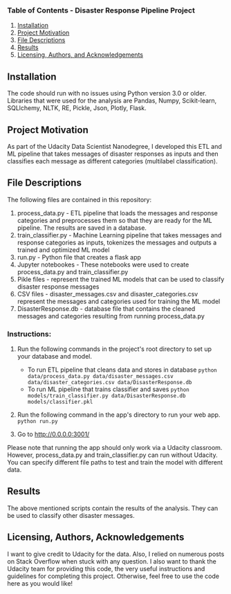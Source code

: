 ### Table of Contents - Disaster Response Pipeline Project

1. [Installation](#installation)
2. [Project Motivation](#motivation)
3. [File Descriptions](#files)
4. [Results](#results)
5. [Licensing, Authors, and Acknowledgements](#licensing)

## Installation <a name="installation"></a>

The code should run with no issues using Python version 3.0 or older.
Libraries that were used for the analysis are Pandas, Numpy, Scikit-learn, SQLlchemy, NLTK, RE, Pickle, Json, Plotly, Flask.


## Project Motivation<a name="motivation"></a>

As part of the Udacity Data Scientist Nanodegree, I developed this ETL and ML pipeline that takes messages of disaster responses as inputs and then classifies each message as different categories (multilabel classification).


## File Descriptions <a name="files"></a>

The following files are contained in this repository:
1. process_data.py - ETL pipeline that loads the messages and response categories and preprocesses them so that they are ready for the ML pipeline. The results are saved in a database. 
2. train_classifier.py - Machine Learning pipeline that takes messages and response categories as inputs, tokenizes the messages and outputs a trained and optimized ML model
3. run.py - Python file that creates a flask app
4. Jupyter notebookes - These notebooks were used to create process_data.py and train_classifier.py
5. Pikle files - represent the trained ML models that can be used to classify disaster response messages
6. CSV files - disaster_messages.csv and disaster_categories.csv represent the messages and categories used for training the ML model
7. DisasterResponse.db - database file that contains the cleaned messages and categories resulting from running process_data.py


### Instructions:
1. Run the following commands in the project's root directory to set up your database and model.

    - To run ETL pipeline that cleans data and stores in database
        `python data/process_data.py data/disaster_messages.csv data/disaster_categories.csv data/DisasterResponse.db`
    - To run ML pipeline that trains classifier and saves
        `python models/train_classifier.py data/DisasterResponse.db models/classifier.pkl`

2. Run the following command in the app's directory to run your web app.
    `python run.py`

3. Go to http://0.0.0.0:3001/

Please note that running the app should only work via a Udacity classroom.
However, process_data.py and train_classifier.py can run without Udacity. You can specify different file paths to test and train the model with different data.

## Results<a name="results"></a>

The above mentioned scripts contain the results of the analysis. They can be used to classify other disaster messages.

## Licensing, Authors, Acknowledgements<a name="licensing"></a>

I want to give credit to Udacity for the data. Also, I relied on numerous posts on Stack Overflow when stuck with any question. 
I also want to thank the Udacity team for providing this code, the very useful instructions and guidelines for completing this project. 
Otherwise, feel free to use the code here as you would like!


